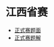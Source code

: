 # 江西省赛

- [正式赛题面](https://upload-file.xcpcio.com/provincial-contest/2021/2021ICPC江西省大学生程序设计竞赛正式赛题面.pdf)
- [正式赛题解](https://upload-file.xcpcio.com/provincial-contest/2021/2021ICPC江西省赛正式赛题解.pdf)
